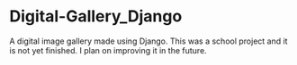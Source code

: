 # Digital-Gallery_Django
A digital image gallery made using Django. This was a school project and it is not yet finished. I plan on improving it in the future. 
